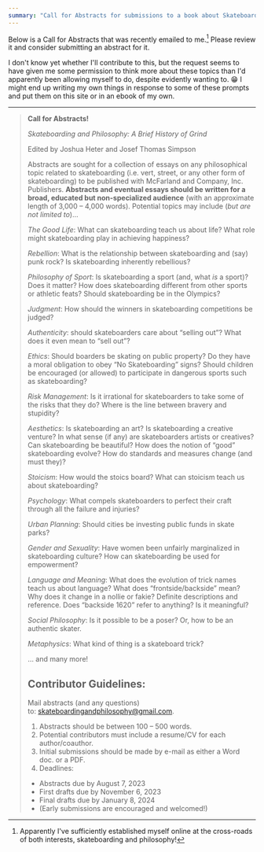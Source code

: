 ```yaml
---
summary: "Call for Abstracts for submissions to a book about Skateboarding and Philosophy. Abstracts are due by August 7, 2023."
---
```


Below is a Call for Abstracts that was recently emailed to me.[^seent] Please review it and consider submitting an abstract for it.

I don't know yet whether I'll contribute to this, but the request seems to have given me some permission to think more about these topics than I'd apparently been allowing myself to do, despite evidently wanting to. 😁 I might end up writing my own things in response to some of these prompts and put them on this site or in an ebook of my own.

[^seent]: Apparently I've sufficiently established myself online at the cross-roads of both interests, skateboarding and philosophy!

---

> **Call for Abstracts!**
> 
> _Skateboarding and Philosophy: A Brief History of Grind_
> 
> Edited by Joshua Heter and Josef Thomas Simpson
> 
> Abstracts are sought for a collection of essays on any philosophical topic related to skateboarding (i.e. vert, street, or any other form of skateboarding) to be published with McFarland and Company, Inc. Publishers. **Abstracts and eventual essays should be written for a broad, educated but non-specialized audience** (with an approximate length of 3,000 – 4,000 words). Potential topics may include (_but are not limited to_)...
> 
> _The Good Life_: What can skateboarding teach us about life? What role might skateboarding play in achieving happiness?
> 
> _Rebellion_: What is the relationship between skateboarding and (say) punk rock? Is skateboarding inherently rebellious?
> 
> _Philosophy of Sport_: Is skateboarding a sport (and, what _is_ a sport)? Does it matter? How does skateboarding different from other sports or athletic feats? Should skateboarding be in the Olympics?
> 
> _Judgment_: How should the winners in skateboarding competitions be judged?
> 
> _Authenticity_: should skateboarders care about “selling out”? What does it even mean to “sell out”?
> 
> _Ethics_: Should boarders be skating on public property? Do they have a moral obligation to obey “No Skateboarding” signs? Should children be encouraged (or allowed) to participate in dangerous sports such as skateboarding?
> 
> _Risk Management_: Is it irrational for skateboarders to take some of the risks that they do? Where is the line between bravery and stupidity?
> 
> _Aesthetics_: Is skateboarding an art? Is skateboarding a creative venture? In what sense (if any) are skateboarders artists or creatives? Can skateboarding be beautiful? How does the notion of “good” skateboarding evolve? How do standards and measures change (and must they)?
> 
> _Stoicism_: How would the stoics board? What can stoicism teach us about skateboarding?
> 
> _Psychology_: What compels skateboarders to perfect their craft through all the failure and injuries?
> 
> _Urban Planning_: Should cities be investing public funds in skate parks?
> 
> _Gender and Sexuality_: Have women been unfairly marginalized in skateboarding culture? How can skateboarding be used for empowerment?
> 
> _Language and Meaning_: What does the evolution of trick names teach us about language? What does “frontside/backside” mean? Why does it change in a nollie or fakie? Definite descriptions and reference. Does “backside 1620” refer to anything? Is it meaningful?
> 
> _Social Philosophy_: Is it possible to be a poser? Or, how to be an authentic skater.
> 
> _Metaphysics_: What kind of thing is a skateboard trick?
> 
> … and many more!
> 
> ## Contributor Guidelines:
> 
> Mail abstracts (and any questions) to: [skateboardingandphilosophy@gmail.com](mailto:skateboardingandphilosophy@gmail.com).
> 
> 1. Abstracts should be between 100 – 500 words.
> 2. Potential contributors must include a resume/CV for each author/coauthor.
> 3. Initial submissions should be made by e-mail as either a Word doc. or a PDF.
> 4. Deadlines:
> 	- Abstracts due by August 7, 2023
> 	- First drafts due by November 6, 2023
> 	- Final drafts due by January 8, 2024
> 	- (Early submissions are encouraged and welcomed!)